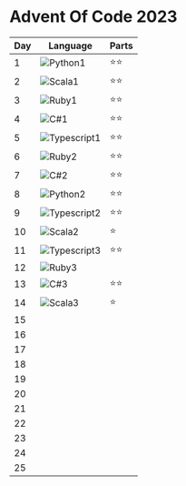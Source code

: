 # Advent Of Code 2023

| Day | Language | Parts |
|----|------|----|
| 1  |  ![Python1](https://skillicons.dev/icons?i=py) | :star::star: |
| 2  |  ![Scala1](https://skillicons.dev/icons?i=scala) | :star::star: |
| 3  |  ![Ruby1](https://skillicons.dev/icons?i=ruby) | :star::star: |
| 4  |  ![C#1](https://skillicons.dev/icons?i=cs) | :star::star: |
| 5  |  ![Typescript1](https://skillicons.dev/icons?i=ts) | :star::star: |
| 6  |  ![Ruby2](https://skillicons.dev/icons?i=ruby) | :star::star: |
| 7  |  ![C#2](https://skillicons.dev/icons?i=cs) | :star::star: |
| 8  |  ![Python2](https://skillicons.dev/icons?i=py) | :star::star: |
| 9  |  ![Typescript2](https://skillicons.dev/icons?i=ts) | :star::star: |
| 10 |  ![Scala2](https://skillicons.dev/icons?i=scala) | :star: |
| 11 |  ![Typescript3](https://skillicons.dev/icons?i=ts) | :star::star: |
| 12 |  ![Ruby3](https://skillicons.dev/icons?i=ruby) |  |
| 13 |  ![C#3](https://skillicons.dev/icons?i=cs) | :star::star: |
| 14 |  ![Scala3](https://skillicons.dev/icons?i=scala) | :star: |
| 15 |  |  |
| 16 |  |  |
| 17 |  |  |
| 18 |  |  |
| 19 |  |  |
| 20 |  |  |
| 21 |  |  |
| 22 |  |  |
| 23 |  |  |
| 24 |  |  |
| 25 |  |  |


